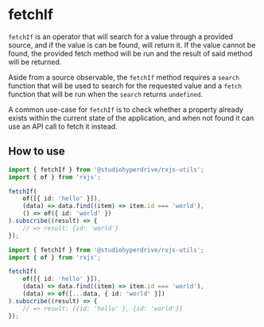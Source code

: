# fetchIf

`fetchIf` is an operator that will search for a value through a provided source, and if the value is can be found, will return it. If the value cannot be found, the provided fetch method will be run and the result of said method will be returned.

Aside from a source observable, the `fetchIf` method requires a `search` function that will be used to search for the requested value and a `fetch` function that will be run when the `search` returns `undefined`.

A common use-case for `fetchIf` is to check whether a property already exists within the current state of the application, and when not found it can use an API call to fetch it instead.

## How to use

```typescript
import { fetchIf } from '@studiohyperdrive/rxjs-utils';
import { of } from 'rxjs';

fetchIf(
	of([{ id: 'hello' }]),
	(data) => data.find((item) => item.id === 'world'),
	() => of({ id: 'world' })
).subscribe((result) => {
	// => result: {id: 'world'}
});
```

```typescript
import { fetchIf } from '@studiohyperdrive/rxjs-utils';
import { of } from 'rxjs';

fetchIf(
	of([{ id: 'hello' }]),
	(data) => data.find((item) => item.id === 'world'),
	(data) => of([...data, { id: 'world' }])
).subscribe((result) => {
	// => result: [{id: 'hello' }, {id: 'world'}]
});
```
